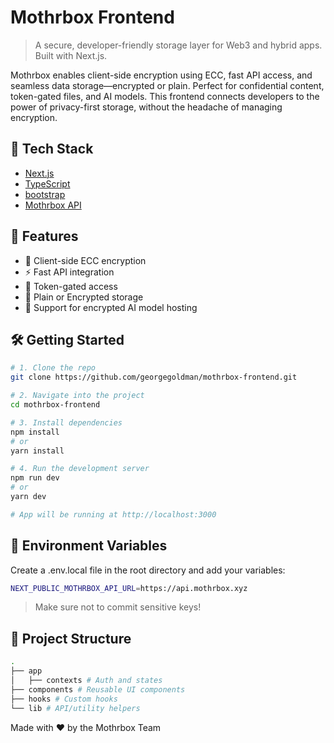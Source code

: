# Mothrbox Frontend

> A secure, developer-friendly storage layer for Web3 and hybrid apps. Built with Next.js.

Mothrbox enables client-side encryption using ECC, fast API access, and seamless data storage—encrypted or plain. Perfect for confidential content, token-gated files, and AI models. This frontend connects developers to the power of privacy-first storage, without the headache of managing encryption.

## 🚀 Tech Stack

- [Next.js](https://nextjs.org/)
- [TypeScript](https://www.typescriptlang.org/)
- [bootstrap](https://getbootstrap.com/)
- [Mothrbox API](https://github.com/georgegoldman/mothrbox)


## 🧠 Features

- 🔐 Client-side ECC encryption
- ⚡ Fast API integration
- 🧩 Token-gated access
- 📁 Plain or Encrypted storage
- 🤖 Support for encrypted AI model hosting

## 🛠️ Getting Started

```bash
# 1. Clone the repo
git clone https://github.com/georgegoldman/mothrbox-frontend.git

# 2. Navigate into the project
cd mothrbox-frontend

# 3. Install dependencies
npm install
# or
yarn install

# 4. Run the development server
npm run dev
# or
yarn dev

# App will be running at http://localhost:3000
```

## 🔧 Environment Variables
Create a .env.local file in the root directory and add your variables:

```bash
NEXT_PUBLIC_MOTHRBOX_API_URL=https://api.mothrbox.xyz
```
> Make sure not to commit sensitive keys!

## 📂 Project Structure

```bash
.
├── app 
│   ├── contexts # Auth and states
├── components # Reusable UI components
├── hooks # Custom hooks
└── lib # API/utility helpers
```


Made with ❤️ by the Mothrbox Team

